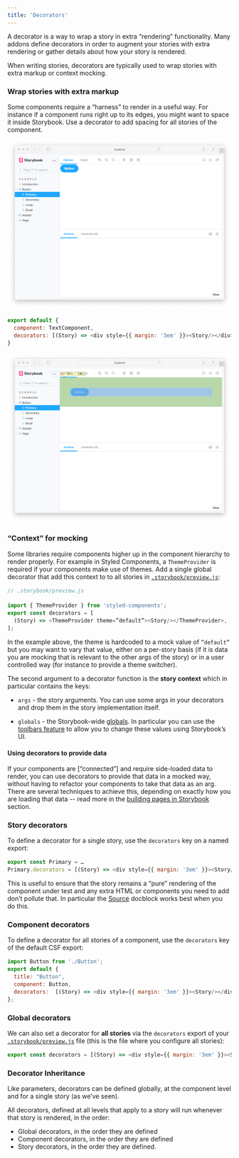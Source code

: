 ```yaml
---
title: 'Decorators'
---
```


A decorator is a way to wrap a story in extra “rendering” functionality. Many addons define decorators in order to augment your stories with extra rendering or gather details about how your story is rendered.

When writing stories, decorators are typically used to wrap stories with extra markup or context mocking.

### Wrap stories with extra markup

Some components require a “harness” to render in a useful way. For instance if a component runs right up to its edges, you might want to space it inside Storybook. Use a decorator to add spacing for all stories of the component.

![Story without padding](./decorators-no-padding.png)

```js
export default {
  component: TextComponent,
  decorators: [(Story) => <div style={{ margin: '3em' }}><Story/></div>]
}
```

![Story with padding](./decorators-padding.png)



### “Context” for mocking

Some libraries require components higher up in the component hierarchy to render properly. For example in Styled Components, a `ThemeProvider` is required if your components make use of themes. Add a single global decorator that add this context to to all stories in [`.storybook/preview.js`](../configure/overview#configure-story-rendering):

```js
// .storybook/preview.js

import { ThemeProvider } from 'styled-components';
export const decorators = [
  (Story) => <ThemeProvider theme=”default”><Story/></ThemeProvider>,
];
```

In the example above, the theme is hardcoded to a mock value of `”default”` but you may want to vary that value, either on a per-story basis (if it is data you are mocking that is relevant to the other args of the story) or in a user controlled way (for instance to provide a theme switcher).

The second argument to a decorator function is the **story context** which in particular contains the keys:

- `args` - the story arguments. You can use some args in your decorators and drop them in the story implementation itself.

- `globals` - the Storybook-wide [globals](../essentials/toolbars-and-globals#globals). In particular you can use the [toolbars feature](../essentials/toolbars-and-globals#global-types-toolbar-annotations) to allow you to change these values using Storybook’s UI.


#### Using decorators to provide data

If your components are [“connected”] and require side-loaded data to render, you can use decorators to provide that data in a mocked way, without having to refactor your components to take that data as an arg. There are several techniques to achieve this, depending on exactly how you are loading that data -- read more in the [building pages in Storybook](../workflows/build-pages-with-storybook) section.

### Story decorators

To define a decorator for a single story, use the `decorators` key on a named export:

```js
export const Primary = …
Primary.decorators = [(Story) => <div style={{ margin: '3em' }}><Story/></div>]
```

This is useful to ensure that the story remains a “pure” rendering of the component under test and any extra HTML or components you need to add don’t pollute that. In particular the [Source](../writing-docs/docs-blocks#source) docblock works best when you do this.


### Component decorators

To define a decorator for all stories of a component, use the `decorators` key of the default CSF export:

```js
import Button from './Button';
export default {
  title: "Button",
  component: Button,
  decorators:  [(Story) => <div style={{ margin: '3em' }}><Story/></div>]
};
```

### Global decorators

We can also set a decorator for **all stories** via the `decorators` export of your [`.storybook/preview.js`](../configure/overview#configure-story-rendering) file (this is the file where you configure all stories):

```js
export const decorators = [(Story) => <div style={{ margin: '3em' }}><Story/></div>]
```

### Decorator Inheritance

Like parameters, decorators can be defined globally, at the component level and for a single story (as we’ve seen).

All decorators, defined at all levels that apply to a story will run whenever that story is rendered, in the order:

- Global decorators, in the order they are defined
- Component decorators, in the order they are defined
- Story decorators, in the order they are defined.
